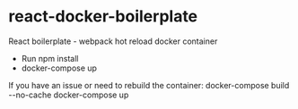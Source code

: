 # react-docker-boilerplate

React boilerplate - webpack hot reload docker container

* Run npm install
* docker-compose up

If you have an issue or need to rebuild the container:
  docker-compose build --no-cache
  docker-compose up
